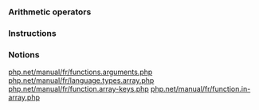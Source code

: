 ### Arithmetic operators

### Instructions



### Notions

[php.net/manual/fr/functions.arguments.php](https://www.php.net/manual/fr/functions.arguments.php)
[php.net/manual/fr/language.types.array.php](https://www.php.net/manual/fr/language.types.array.php)
[php.net/manual/fr/function.array-keys.php](https://www.php.net/manual/fr/function.array-keys.php)
[php.net/manual/fr/function.in-array.php](https://www.php.net/manual/fr/function.in-array.php)
